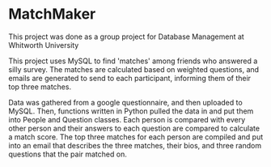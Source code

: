 # MatchMaker
This project was done as a group project for Database Management at Whitworth University

This project uses MySQL to find 'matches' among friends who answered a silly survey.  The matches are calculated based on weighted questions, and emails are generated to send to each participant, informing them of their top three matches.

Data was gathered from a google questionnaire, and then uploaded to MySQL. Then, functions written in Python pulled the data in and put them into People and Question classes.  Each person is compared with every other person and their answers to each question are compared to calculate a match score.  The top three matches for each person are compiled and put into an email that describes the three matches, their bios, and three random questions that the pair matched on.
